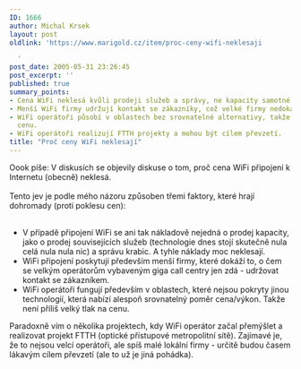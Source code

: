 ```yaml
---
ID: 1666
author: Michal Krsek
layout: post
oldlink: 'https://www.marigold.cz/item/proc-ceny-wifi-neklesaji

  '
post_date: 2005-05-31 23:26:45
post_excerpt: ''
published: true
summary_points:
- Cena WiFi neklesá kvůli prodeji služeb a správy, ne kapacity samotné.
- Menší WiFi firmy udržují kontakt se zákazníky, což velké firmy nedokážou.
- WiFi operátoři působí v oblastech bez srovnatelné alternativy, takže není tlak na
  cenu.
- WiFi operátoři realizují FTTH projekty a mohou být cílem převzetí.
title: "Proč ceny WiFi neklesají"
---
```


<p>Oook píše: V diskusích se objevily diskuse o tom, proč cena WiFi připojení k Internetu (obecně) neklesá. <br />
<br />
Tento jev je podle mého názoru způsoben třemi faktory, které hrají dohromady (proti poklesu cen):<br />
<br /></p>

<ul>
<li>V případě připojení WiFi se ani tak nákladově nejedná o prodej
kapacity, jako o prodej souvisejících služeb (technologie dnes stojí
skutečně nula celá nula nula nic) a správu krabic. A tyhle náklady moc
neklesají.</li>
<li>WiFi připojení poskytují především menší firmy, které dokáží to,
o čem se velkým operátorům vybaveným giga call centry jen zdá -
udržovat kontakt se zákazníkem.</li>
<li>WiFi operátoři fungují především v oblastech, které nejsou
pokryty jinou technologií, která nabízí alespoň srovnatelný poměr
cena/výkon. Takže není příliš velký tlak na cenu.<br />
  </li>
</ul>
<p>Paradoxně vím o několika projektech, kdy WiFi operátor začal přemýšlet
a realizovat projekt FTTH (optické přístupové metropolitní sítě).
Zajímavé je, že to nejsou velcí operátoři, ale spíš malé lokální firmy
- určitě budou časem lákavým cílem převzetí (ale to už je jiná pohádka).<br />
&nbsp;</p>
